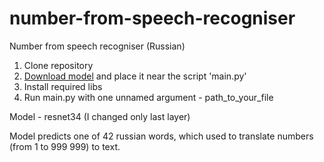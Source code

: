 # number-from-speech-recogniser
Number from speech recogniser (Russian)

1. Clone repository
2. [Download model](https://drive.google.com/file/d/17U3D9RG7BLMwqK_EC89CyzouL7IbsxjE/view?usp=sharing) and place it near the script 'main.py'
2. Install required libs
3. Run main.py with one unnamed argument - path_to_your_file


Model - resnet34 (I changed only last layer)

Model predicts one of 42 russian words, which used to translate numbers (from 1 to 999 999) to text.
